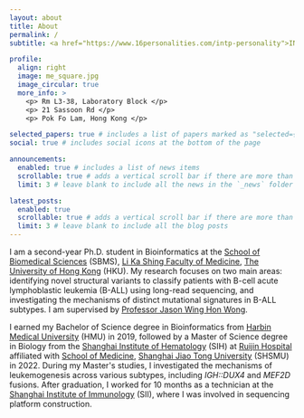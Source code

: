 ```yaml
---
layout: about
title: About
permalink: /
subtitle: <a href="https://www.16personalities.com/intp-personality">INTP</a> | Dog lover

profile:
  align: right
  image: me_square.jpg
  image_circular: true
  more_info: >
    <p> Rm L3-38, Laboratory Block </p>
    <p> 21 Sassoon Rd </p>
    <p> Pok Fo Lam, Hong Kong </p>

selected_papers: true # includes a list of papers marked as "selected={true}"
social: true # includes social icons at the bottom of the page

announcements:
  enabled: true # includes a list of news items
  scrollable: true # adds a vertical scroll bar if there are more than 3 news items
  limit: 3 # leave blank to include all the news in the `_news` folder

latest_posts:
  enabled: true
  scrollable: true # adds a vertical scroll bar if there are more than 3 new posts items
  limit: 3 # leave blank to include all the blog posts
---
```


I am a second-year Ph.D. student in Bioinformatics at the [School of Biomedical Sciences](https://www.sbms.hku.hk) (SBMS), [Li Ka Shing Faculty of Medicine](https://www.med.hku.hk), [The University of Hong Kong](https://www.hku.hk) (HKU). My research focuses on two main areas: identifying novel structural variants to classify patients with B-cell acute lymphoblastic leukemia (B-ALL) using long-read sequencing, and investigating the mechanisms of distinct mutational signatures in B-ALL subtypes. I am supervised by [Professor Jason Wing Hon Wong](https://www.sbms.hku.hk/staff/jason-wing-hon-wong).

I earned my Bachelor of Science degree in Bioinformatics from [Harbin Medical University](https://www.hrbmu.edu.cn/english/) (HMU) in 2019, followed by a Master of Science degree in Biology from the [Shanghai Institute of Hematology](https://www.nature.com/nature-index/institution-outputs/china/shanghai-institute-of-hematology-at-ruijin-hospital-sjtu/513906bb34d6b65e6a000158) (SIH) at [Ruijin Hospital](https://www.rjh.com.cn) affiliated with [School of Medicine](https://www.shsmu.edu.cn/english/), [Shanghai Jiao Tong University](https://en.sjtu.edu.cn) (SHSMU) in 2022. During my Master's studies, I investigated the mechanisms of leukemogenesis across various subtypes, including _IGH::DUX4_ and _MEF2D_ fusions. After graduation, I worked for 10 months as a technician at the [Shanghai Institute of Immunology](https://www.shsmu.edu.cn/sii/English.htm) (SII), where I was involved in sequencing platform construction.
